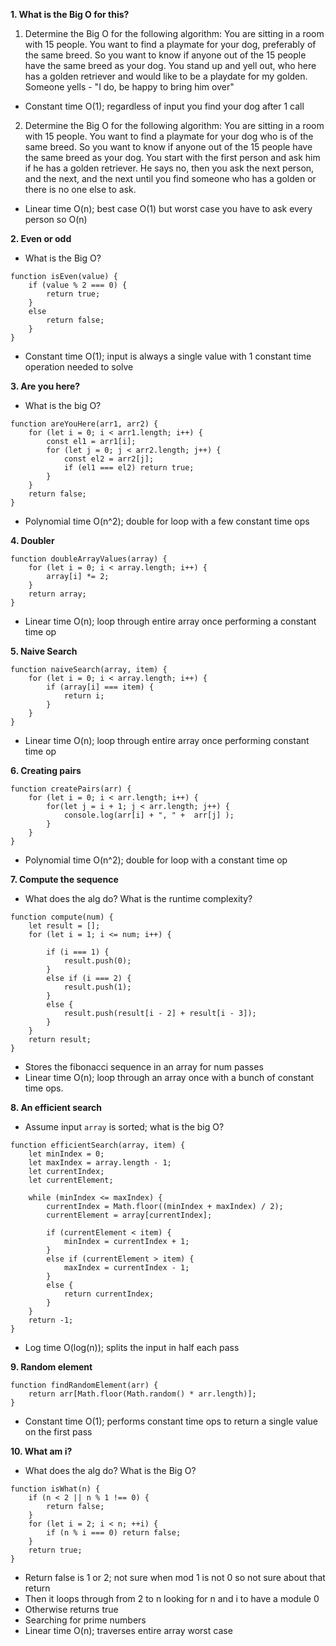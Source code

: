 **1. What is the Big O for this?**

1. Determine the Big O for the following algorithm: You are sitting in a room with 15 people. You want to find a playmate for your dog, preferably of the same breed. So you want to know if anyone out of the 15 people have the same breed as your dog. You stand up and yell out, who here has a golden retriever and would like to be a playdate for my golden. Someone yells - "I do, be happy to bring him over"

- Constant time O(1); regardless of input you find your dog after 1 call

2. Determine the Big O for the following algorithm: You are sitting in a room with 15 people. You want to find a playmate for your dog who is of the same breed. So you want to know if anyone out of the 15 people have the same breed as your dog. You start with the first person and ask him if he has a golden retriever. He says no, then you ask the next person, and the next, and the next until you find someone who has a golden or there is no one else to ask.

- Linear time O(n); best case O(1) but worst case you have to ask every person so O(n)

**2. Even or odd**

- What is the Big O?

```
function isEven(value) {
    if (value % 2 === 0) {
        return true;
    }
    else
        return false;
    }
}
```

- Constant time O(1); input is always a single value with 1 constant time operation needed to solve

**3. Are you here?**

- What is the big O?

```
function areYouHere(arr1, arr2) {
    for (let i = 0; i < arr1.length; i++) {
        const el1 = arr1[i];
        for (let j = 0; j < arr2.length; j++) {
            const el2 = arr2[j];
            if (el1 === el2) return true;
        }
    }
    return false;
}
```

- Polynomial time O(n^2); double for loop with a few constant time ops

**4. Doubler**

```
function doubleArrayValues(array) {
    for (let i = 0; i < array.length; i++) {
        array[i] *= 2;
    }
    return array;
}
```

- Linear time O(n); loop through entire array once performing a constant time op

**5. Naive Search**

```
function naiveSearch(array, item) {
    for (let i = 0; i < array.length; i++) {
        if (array[i] === item) {
            return i;
        }
    }
}
```

- Linear time O(n); loop through entire array once performing constant time op

**6. Creating pairs**

```
function createPairs(arr) {
    for (let i = 0; i < arr.length; i++) {
        for(let j = i + 1; j < arr.length; j++) {
            console.log(arr[i] + ", " +  arr[j] );
        }
    }
}
```

- Polynomial time O(n^2); double for loop with a constant time op

**7. Compute the sequence**

- What does the alg do? What is the runtime complexity?

```
function compute(num) {
    let result = [];
    for (let i = 1; i <= num; i++) {

        if (i === 1) {
            result.push(0);
        }
        else if (i === 2) {
            result.push(1);
        }
        else {
            result.push(result[i - 2] + result[i - 3]);
        }
    }
    return result;
}
```

- Stores the fibonacci sequence in an array for num passes
- Linear time O(n); loop through an array once with a bunch of constant time ops.

**8. An efficient search**

- Assume input `array` is sorted; what is the big O?

```
function efficientSearch(array, item) {
    let minIndex = 0;
    let maxIndex = array.length - 1;
    let currentIndex;
    let currentElement;

    while (minIndex <= maxIndex) {
        currentIndex = Math.floor((minIndex + maxIndex) / 2);
        currentElement = array[currentIndex];

        if (currentElement < item) {
            minIndex = currentIndex + 1;
        }
        else if (currentElement > item) {
            maxIndex = currentIndex - 1;
        }
        else {
            return currentIndex;
        }
    }
    return -1;
}
```

- Log time O(log(n)); splits the input in half each pass

**9. Random element**

```
function findRandomElement(arr) {
    return arr[Math.floor(Math.random() * arr.length)];
}
```

- Constant time O(1); performs constant time ops to return a single value on the first pass

**10. What am i?**

- What does the alg do? What is the Big O?

```
function isWhat(n) {
    if (n < 2 || n % 1 !== 0) {
        return false;
    }
    for (let i = 2; i < n; ++i) {
        if (n % i === 0) return false;
    }
    return true;
}
```

- Return false is 1 or 2; not sure when mod 1 is not 0 so not sure about that return
- Then it loops through from 2 to n looking for n and i to have a module 0
- Otherwise returns true
- Searching for prime numbers
- Linear time O(n); traverses entire array worst case
